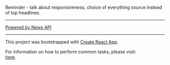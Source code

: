 Reminder - talk about responsiveness, choice of everything source instead of top headlines.
___

[Powered by News API](https://newsapi.org)

___

This project was bootstrapped with [Create React App](https://github.com/facebookincubator/create-react-app).

For information on how to perform common tasks, please visit:<br>
[here](https://github.com/facebookincubator/create-react-app/blob/master/packages/react-scripts/template/README.md).
